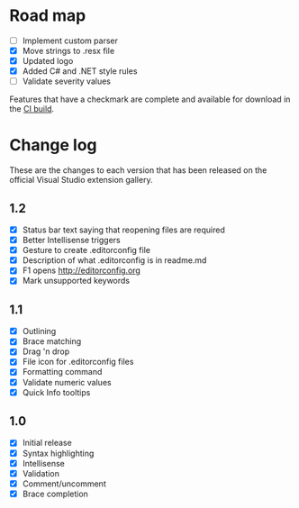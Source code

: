 # Road map

- [ ] Implement custom parser
- [x] Move strings to .resx file
- [x] Updated logo
- [x] Added C# and .NET style rules
- [ ] Validate severity values

Features that have a checkmark are complete and available for
download in the
[CI build](http://vsixgallery.com/extension/1209461d-57f8-46a4-814a-dbe5fecef941/).

# Change log

These are the changes to each version that has been released
on the official Visual Studio extension gallery.

## 1.2

- [x] Status bar text saying that reopening files are required
- [x] Better Intellisense triggers
- [x] Gesture to create .editorconfig file
- [x] Description of what .editorconfig is in readme.md
- [x] F1 opens http://editorconfig.org
- [x] Mark unsupported keywords

## 1.1

- [x] Outlining
- [x] Brace matching
- [x] Drag 'n drop
- [x] File icon for .editorconfig files
- [x] Formatting command
- [x] Validate numeric values
- [x] Quick Info tooltips

## 1.0

- [x] Initial release
- [x] Syntax highlighting
- [x] Intellisense
- [x] Validation
- [x] Comment/uncomment
- [x] Brace completion